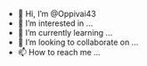 - 👋 Hi, I’m @Oppivai43
- 👀 I’m interested in ...
- 🌱 I’m currently learning ...
- 💞️ I’m looking to collaborate on ...
- 📫 How to reach me ...

<!---
Oppivai43/Oppivai43 is a ✨ special ✨ repository because its `README.md` (this file) appears on your GitHub profile.
You can click the Preview link to take a look at your changes.
---
